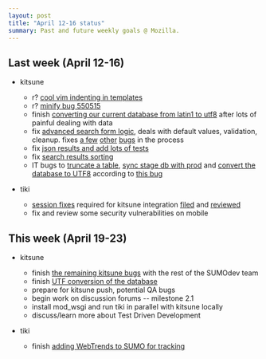 ```yaml
--- 
layout: post
title: "April 12-16 status"
summary: Past and future weekly goals @ Mozilla.
---
```


## Last week (April 12-16)
* kitsune
	* r? [cool vim indenting in templates](https://bugzilla.mozilla.org/show_bug.cgi?id=558228)
	* r? [minify bug 550515](http://github.com/jsocol/kitsune/commits/bug-550515)
	* finish [converting our current database from latin1 to utf8](https://bugzilla.mozilla.org/show_bug.cgi?id=554210) after lots of painful dealing with data
	* fix [advanced search form logic](http://github.com/pcraciunoiu/kitsune/commits/bug-555249), deals with default values, validation, cleanup. fixes [a few](https://bugzilla.mozilla.org/show_bug.cgi?id=559086) [other](https://bugzilla.mozilla.org/show_bug.cgi?id=559249) [bugs](https://bugzilla.mozilla.org/show_bug.cgi?id=559117) in the process
	* fix [json results and add lots of tests](https://bugzilla.mozilla.org/show_bug.cgi?id=555251)
	* fix [search results sorting](https://bugzilla.mozilla.org/show_bug.cgi?id=558941)
	* IT bugs to [truncate a table](https://bugzilla.mozilla.org/show_bug.cgi?id=559645), [sync stage db with prod](https://bugzilla.mozilla.org/show_bug.cgi?id=559717) and [convert the database to UTF8](https://bugzilla.mozilla.org/show_bug.cgi?id=559997) according to [this bug](https://bugzilla.mozilla.org/show_bug.cgi?id=554210)
* tiki

	* [session fixes](https://bugzilla.mozilla.org/show_bug.cgi?id=553131) required for kitsune integration [filed](https://bug553131.bugzilla.mozilla.org/attachment.cgi?id=439362) and [reviewed](https://bug553131.bugzilla.mozilla.org/attachment.cgi?id=438241)
	* fix and review some security vulnerabilities on mobile

## This week (April 19-23)
* kitsune
	* finish [the remaining kitsune bugs](https://bugzilla.mozilla.org/buglist.cgi?quicksearch=OPEN+product%3Asupport+milestone%3A2.0) with the rest of the SUMOdev team
	* finish [UTF conversion of the database](https://bugzilla.mozilla.org/show_bug.cgi?id=559997)
	* prepare for kitsune push, potential QA bugs
	* begin work on discussion forums -- milestone 2.1
	* install mod_wsgi and run tiki in parallel with kitsune locally
	* discuss/learn more about Test Driven Development
* tiki

	* finish [adding WebTrends to SUMO for tracking](https://bugzilla.mozilla.org/show_bug.cgi?id=558105)

